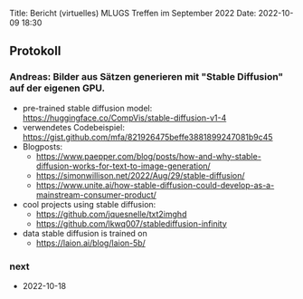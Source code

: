 Title: Bericht (virtuelles) MLUGS Treffen im September 2022
Date: 2022-10-09 18:30

## Protokoll

### Andreas: Bilder aus Sätzen generieren mit "Stable Diffusion" auf der eigenen GPU.

- pre-trained stable diffusion model: <https://huggingface.co/CompVis/stable-diffusion-v1-4>
- verwendetes Codebeispiel: <https://gist.github.com/mfa/821926475beffe3881899247081b9c45>
- Blogposts:
  - <https://www.paepper.com/blog/posts/how-and-why-stable-diffusion-works-for-text-to-image-generation/>
  - <https://simonwillison.net/2022/Aug/29/stable-diffusion/>
  - <https://www.unite.ai/how-stable-diffusion-could-develop-as-a-mainstream-consumer-product/>
- cool projects using stable diffusion:
  - <https://github.com/jquesnelle/txt2imghd>
  - <https://github.com/lkwq007/stablediffusion-infinity>
- data stable diffusion is trained on
  - <https://laion.ai/blog/laion-5b/>


### next

- 2022-10-18
